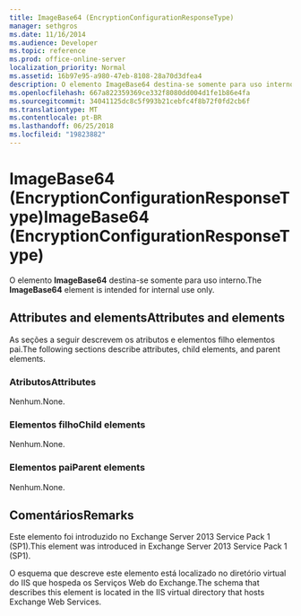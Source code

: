 ```yaml
---
title: ImageBase64 (EncryptionConfigurationResponseType)
manager: sethgros
ms.date: 11/16/2014
ms.audience: Developer
ms.topic: reference
ms.prod: office-online-server
localization_priority: Normal
ms.assetid: 16b97e95-a980-47eb-8108-28a70d3dfea4
description: O elemento ImageBase64 destina-se somente para uso interno.
ms.openlocfilehash: 667a822359369ce332f8080dd004d1fe1b86e4fa
ms.sourcegitcommit: 34041125dc8c5f993b21cebfc4f8b72f0fd2cb6f
ms.translationtype: MT
ms.contentlocale: pt-BR
ms.lasthandoff: 06/25/2018
ms.locfileid: "19823882"
---
```

# <a name="imagebase64-encryptionconfigurationresponsetype"></a><span data-ttu-id="68ab2-103">ImageBase64 (EncryptionConfigurationResponseType)</span><span class="sxs-lookup"><span data-stu-id="68ab2-103">ImageBase64 (EncryptionConfigurationResponseType)</span></span>

<span data-ttu-id="68ab2-104">O elemento **ImageBase64** destina-se somente para uso interno.</span><span class="sxs-lookup"><span data-stu-id="68ab2-104">The **ImageBase64** element is intended for internal use only.</span></span> 

## <a name="attributes-and-elements"></a><span data-ttu-id="68ab2-105">Attributes and elements</span><span class="sxs-lookup"><span data-stu-id="68ab2-105">Attributes and elements</span></span>

<span data-ttu-id="68ab2-106">As seções a seguir descrevem os atributos e elementos filho elementos pai.</span><span class="sxs-lookup"><span data-stu-id="68ab2-106">The following sections describe attributes, child elements, and parent elements.</span></span>
  
### <a name="attributes"></a><span data-ttu-id="68ab2-107">Atributos</span><span class="sxs-lookup"><span data-stu-id="68ab2-107">Attributes</span></span>

<span data-ttu-id="68ab2-108">Nenhum.</span><span class="sxs-lookup"><span data-stu-id="68ab2-108">None.</span></span>
  
### <a name="child-elements"></a><span data-ttu-id="68ab2-109">Elementos filho</span><span class="sxs-lookup"><span data-stu-id="68ab2-109">Child elements</span></span>

<span data-ttu-id="68ab2-110">Nenhum.</span><span class="sxs-lookup"><span data-stu-id="68ab2-110">None.</span></span>
  
### <a name="parent-elements"></a><span data-ttu-id="68ab2-111">Elementos pai</span><span class="sxs-lookup"><span data-stu-id="68ab2-111">Parent elements</span></span>

<span data-ttu-id="68ab2-112">Nenhum.</span><span class="sxs-lookup"><span data-stu-id="68ab2-112">None.</span></span>
  
## <a name="remarks"></a><span data-ttu-id="68ab2-113">Comentários</span><span class="sxs-lookup"><span data-stu-id="68ab2-113">Remarks</span></span>

<span data-ttu-id="68ab2-114">Este elemento foi introduzido no Exchange Server 2013 Service Pack 1 (SP1).</span><span class="sxs-lookup"><span data-stu-id="68ab2-114">This element was introduced in Exchange Server 2013 Service Pack 1 (SP1).</span></span>
  
<span data-ttu-id="68ab2-115">O esquema que descreve este elemento está localizado no diretório virtual do IIS que hospeda os Serviços Web do Exchange.</span><span class="sxs-lookup"><span data-stu-id="68ab2-115">The schema that describes this element is located in the IIS virtual directory that hosts Exchange Web Services.</span></span>
  


